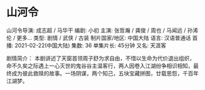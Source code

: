# 山河令


山河令导演: 成志超 / 马华干
编剧: 小初
主演: 张哲瀚 / 龚俊 / 周也 / 马闻远 / 孙浠伦 / 更多...
类型: 剧情 / 武侠 / 古装
制片国家/地区: 中国大陆
语言: 汉语普通话
首播: 2021-02-22(中国大陆)
集数: 36
单集片长: 45分钟
又名: 天涯客

剧情简介：
  本剧讲述了天窗首领周子舒为求自由，不惜以生命为代价退出组织，命不久矣之际遇上一心灭世的鬼谷谷主温客行，两人因卷入江湖纷争相识相知，最终成为彼此救赎的故事。一场阴谋，两个知己，五块宝藏拼图，廿载恩怨，千百年江湖梦。
